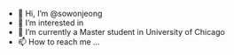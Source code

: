 - 👋 Hi, I’m @sowonjeong
- 👀 I’m interested in
- 🌱 I’m currently a Master student in University of Chicago
- 📫 How to reach me ...

<!---
sowonjeong/sowonjeong is a ✨ special ✨ repository because its `README.md` (this file) appears on your GitHub profile.
You can click the Preview link to take a look at your changes.
--->
